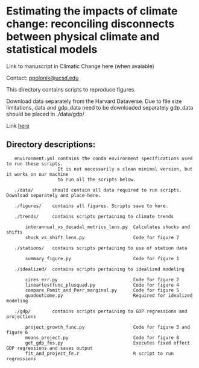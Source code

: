 
# Estimating the impacts of climate change: reconciling disconnects between physical climate and statistical models

Link to manuscript in Climatic Change here (when avaiable)

Contact: ppolonik@ucsd.edu

This directory contains scripts to reproduce figures.

Download data separately from the Harvard Dataverse.
   Due to file size limitations, data and gdp_data need to be downloaded separately
   gdp_data should be placed in ./data/gdp/
   
Link [here](https://dataverse.harvard.edu/dataset.xhtml?persistentId=doi:10.7910/DVN/AXLJZ6)

## Directory descriptions:

```
   environment.yml contains the conda environment specifications used to run these scripts.
                   It is not necessarily a clean minimal version, but it works on our machine
                   to run all the scripts below.

   ./data/       should contain all data required to run scripts. Download separately and place here.

   ./figures/    contains all figures. Scripts save to here.

   ./trends/     contains scripts pertaining to climate trends

       interannual_vs_decadal_metrics_lens.py  Calculates shocks and shifts
       shock_vs_shift_lens.py                  Code for figure 7

   ./stations/   contains scripts pertaining to use of station data
   
       summary_figure.py                       Code for figure 1

   ./idealized/  contains scripts pertaining to idealized modeling

       cires_err.py                            Code for figure 2
       lineartestfunc_plusquad.py              Code for figure 4
       compare_Pomit_and_Perr_marginal.py      Code for figure 5
       quadoutcome.py                          Required for idealized modeling

   ./gdp/        contains scripts pertaining to GDP regressions and projections

       project_growth_func.py                  Code for figure 3 and figure 6
       means_project.py                        Code for figure 8
       get_gdp_fes.py                          Executes fixed effect GDP regressions and saves output
       fit_and_project_fe.r                    R script to run regressions
```


